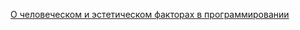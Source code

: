 [О человеческом и эстетическом факторах в программировании](http://ershov-arc.iis.nsk.su/archive/eaindex.asp?lang=1&did=26950)
